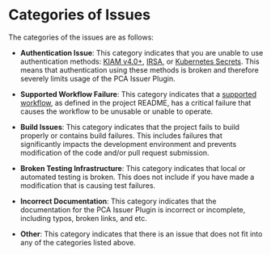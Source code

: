 # Categories of Issues

The categories of the issues are as follows:

* **Authentication Issue**: This category indicates that you are unable to use authentication methods: [KIAM v4.0+](https://github.com/uswitch/kiam), [IRSA](https://docs.aws.amazon.com/eks/latest/userguide/iam-roles-for-service-accounts.html), or [Kubernetes Secrets](../README.md#authentication). This means that authentication using these methods is broken and therefore severely limits usage of the PCA Issuer Plugin. 

* **Supported Workflow Failure**: This category indicates that a [supported workflow](../README.md#supported-workflows), as defined in the project README, has a critical failure that causes the workflow to be unusable or unable to operate.  

* **Build Issues**: This category indicates that the project fails to build properly or contains build failures. This includes failures that significantly impacts the development environment and prevents modification of the code and/or pull request submission. 

* **Broken Testing Infrastructure**: This category indicates that local or automated testing is broken. This does not include if you have made a modification that is causing test failures. 

* **Incorrect Documentation**: This category indicates that the documentation for the PCA Issuer Plugin is incorrect or incomplete, including typos, broken links, and etc. 

* **Other**: This category indicates that there is an issue that does not fit into any of the categories listed above. 